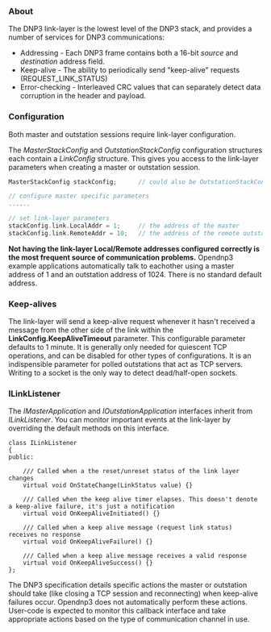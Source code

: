 ### About

The DNP3 link-layer is the lowest level of the DNP3 stack, and provides a number of services for DNP3 communications:

* Addressing - Each DNP3 frame contains both a 16-bit *source* and *destination* address field.
* Keep-alive - The ability to periodically send "keep-alive" requests (REQUEST_LINK_STATUS)
* Error-checking - Interleaved CRC values that can separately detect data corruption in the header and payload.

### Configuration

Both master and outstation sessions require link-layer configuration.

The *MasterStackConfig* and *OutstationStackConfig* configuration structures each contain a *LinkConfig* structure. 
This gives you access to the link-layer parameters when creating a master or outstation session.

```cpp
MasterStackConfig stackConfig;		// could also be OutstationStackConfig for an outstation

// configure master specific parameters
......	

// set link-layer parameters
stackConfig.link.LocalAddr = 1;		// the address of the master
stackConfig.link.RemoteAddr = 10;   // the address of the remote outstation
```

**Not having the link-layer Local/Remote addresses configured correctly is the most frequent source of communication problems.** Opendnp3 example applications
automatically talk to eachother using a master address of 1 and an outstation address of 1024. There is no standard default address.

### Keep-alives

The link-layer will send a keep-alive request whenever it hasn't received a message from the other side of the link within the __LinkConfig.KeepAliveTimeout__ parameter. 
This configurable parameter defaults to 1 minute.  It is generally only needed for quiescent TCP operations, and can be disabled for other types of configurations. It is an 
indispensible parameter for polled outstations that act as TCP servers. Writing to a socket is the only way to detect dead/half-open sockets.

### ILinkListener

The _IMasterApplication_ and _IOutstationApplication_ interfaces inherit from _ILinkListener_. You can monitor important events at the link-layer by overriding the 
default methods on this interface.

```
class ILinkListener
{
public:

	/// Called when a the reset/unreset status of the link layer changes
	virtual void OnStateChange(LinkStatus value) {}

	/// Called when the keep alive timer elapses. This doesn't denote a keep-alive failure, it's just a notification
	virtual void OnKeepAliveInitiated() {}

	/// Called when a keep alive message (request link status) receives no response
	virtual void OnKeepAliveFailure() {}

	/// Called when a keep alive message receives a valid response
	virtual void OnKeepAliveSuccess() {}
};
```

The DNP3 specification details specific actions the master or outstation should take (like closing a TCP session and reconnecting) when keep-alive failures occur. 
Opendnp3 does not automatically perform these actions. User-code is expected to monitor this callback interface and take appropriate actions based on the type of communication
channel in use.
